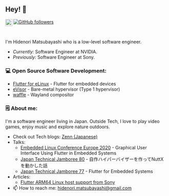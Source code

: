 ## Hey! 👋</h2>

<a href="https://twitter.com/HMatsubayashi">
  <img align="left" alt="Hidenori | Twitter" width="22px" src="https://raw.githubusercontent.com/peterthehan/peterthehan/master/assets/twitter.svg" />
</a>

[![GitHub followers](https://img.shields.io/github/followers/HidenoriMatsubayashi.svg?style=social&label=Follow)](https://github.com/HidenoriMatsubayashi?tab=followers)

<br>

I'm Hidenori Matsubayashi who is a low-level software engineer.

- <i>Currently:</i> Software Engineer at NVIDIA. 
- <i>Previously:</i> Software Engineer at Sony.

### 💻 Open Source Software Development:

- [Flutter for eLinux](https://github.com/sony/flutter-elinux) - Flutter for embedded devices
- [eVisor](https://github.com/HidenoriMatsubayashi/evisor) - Bare-metal hypervisor (Type 1 hypervisor)
- [waffle](https://github.com/HidenoriMatsubayashi/waffle) - Wayland compositor

### 🗒 About me:

I'm a software engineer living in Japan. Outside Tech, I love to play video games, enjoy music and explore nature outdoors.
 
- Check out Tech blogs: [Zenn (Japanese)](https://zenn.dev/hidenori3)
- Talks:
   - [Embedded Linux Conference Europe 2020](https://osseu2020.sched.com/event/eCFA/graphical-user-interface-using-flutter-in-embedded-systems-hidenori-matsubayashi-sony) - Graphical User Interface Using Flutter in Embedded Systems
   - [Japan Technical Jamboree 80](https://elinux.org/Japan_Technical_Jamboree_80) - 自作ハイパーバイザーを作ってNuttXを動かした話
   - [Japan Technical Jamboree 77](https://elinux.org/images/f/f1/Jamboree77-Flutter-for-embedded-systems.pdf) - Flutter for Embedded Systems
- Articles:
  - [Flutter ARM64 Linux host support from Sony](https://medium.com/flutter/whats-new-in-flutter-2-2-fd00c65e2039)
- 📫 How to reach me: [hidenori.matsubayashi@gmail.com](mailto:hidenori.matsubayashi@gmail.com)
